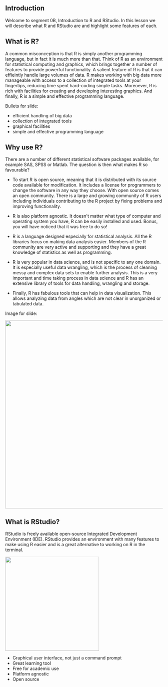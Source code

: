 ## Introduction

Welcome to segment 0B, Introduction to R and RStudio. In this lesson we will describe what R and RStudio are and highlight some features of each.


## What is R?

A common misconception is that R is simply another programming language, but in fact it is much more than that. Think of R as an environment for statistical computing and graphics, which brings together a number of features to provide powerful functionality. A salient feature of R is that it can effieintly handle large volumes of data. R makes working with big data more manageable with access to a collection of integrated tools at your fingertips, reducing time spent hard-coding simple tasks. Moreoever, R is rich with facilities for creating and developing interesting graphics. And finally, R is a simple and effective programming language.


Bullets for slide:

* efficient handling of big data 
* collection of integrated tools
* graphical facilities
* simple and effective programming language


## Why use R?

There are a number of different statistical software packages available, for example SAS, SPSS or Matlab. The question is then what makes R so favourable?

* To start R is open source, meaning that it is distributed with its source code available for modification. It includes a license for programmers to change the software in any way they choose. With open source comes an open community. There is a large and growing community of R users including individuals contributing to the R project by fixing problems and improving functionality.

* R is also platform agnostic. It doesn't matter what type of computer and operating system you have, R can be easily installed and used. Bonus, you will have noticed that it was free to do so!

* R is a language designed especially for statistical analysis. All the R libraries focus on making data analysis easier. Members of the R community are very active and supporting and they have a great knowledge of statistics as well as programming. 

* R is very popular in data science, and is not specific to any one domain. It is especially useful data wrangling, which is the process of cleaning messy and complex data sets to enable further analysis. This is a very important and time taking process in data science and R has an extensive library of tools for data handling, wrangling and storage.

* Finally, R has fabulous tools that can help in data visualization. This allows analyzing data from angles which are not clear in unorganized or tabulated data. 

Image for slide:

<img src="../img/why_R.png" width="600">


## What is RStudio?

RStudio is freely available open-source Integrated Development Environment (IDE). RStudio provides an environment with many features to make using R easier and is a great alternative to working on R in the terminal. 

<img src="../img/rstudio_logo.png" width="300">

* Graphical user interface, not just a command prompt
* Great learning tool 
* Free for academic use
* Platform agnostic
* Open source
